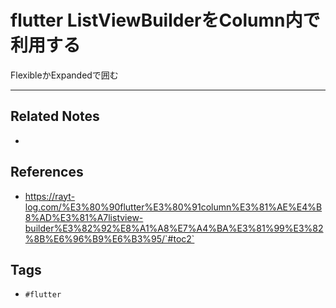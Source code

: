 # flutter ListViewBuilderをColumn内で利用する
FlexibleかExpandedで囲む


---
## Related Notes
- 

## References
- https://rayt-log.com/%E3%80%90flutter%E3%80%91column%E3%81%AE%E4%B8%AD%E3%81%A7listview-builder%E3%82%92%E8%A1%A8%E7%A4%BA%E3%81%99%E3%82%8B%E6%96%B9%E6%B3%95/`#toc2`

## Tags
- `#flutter`